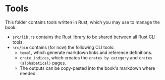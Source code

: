 # Tools

This folder contains tools written in Rust, which you may use to manage the book.

- `src/lib.rs` contains the Rust library to be shared between all Rust CLI tools.
- `src/bin` contains (for now) the following CLI tools:
  - `templ`, which generate markdown links and reference definitions.
  - `crate_indices`, which creates the `crates by category` and `crates (alphabetical)` pages.
  - The outputs can be copy-pasted into the book's markdown where needed.
